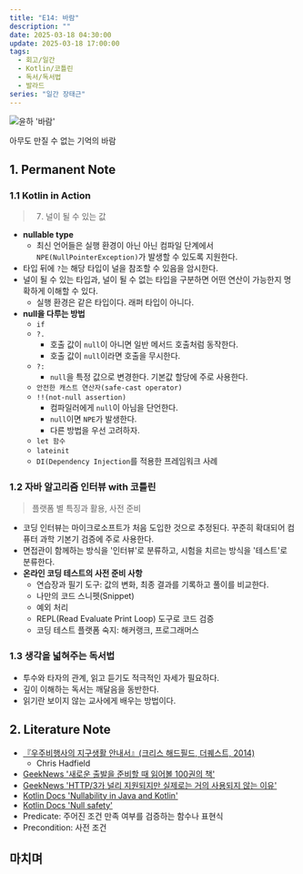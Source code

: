 ```yaml
---
title: "E14: 바람"
description: ""
date: 2025-03-18 04:30:00
update: 2025-03-18 17:00:00
tags:
  - 회고/일간
  - Kotlin/코틀린
  - 독서/독서법
  - 발라드
series: "일간 장태근" 
---
```


![윤하 '바람'](4086334.jpg)

아무도 만질 수 없는 기억의 바람

## 1. Permanent Note

### 1.1 Kotlin in Action

> 7. 널이 될 수 있는 값

- **nullable type**
    - 최신 언어들은 실행 환경이 아닌 아닌 컴파일 단계에서 `NPE(NullPointerException)`가 발생할 수 있도록 지원한다.
- 타입 뒤에 `?`는 해당 타입이 널을 참조할 수 있음을 암시한다.
- 널이 될 수 있는 타입과, 널이 될 수 없는 타입을 구분하면 어떤 연산이 가능한지 명확하게 이해할 수 있다.
    - 실행 환경은 같은 타입이다. 래퍼 타입이 아니다.
- **null을 다루는 방법**
    - `if`
    - `?.`
        - 호출 값이 `null`이 아니면 일반 메서드 호출처럼 동작한다.
        - 호출 값이 `null`이라면 호출을 무시한다.
    - `?:`
        - `null`을 특정 값으로 변경한다. 기본값 할당에 주로 사용한다.
    - `안전한 캐스트 연산자(safe-cast operator)`
    - `!!(not-null assertion)`
        - 컴파일러에게 `null`이 아님을 단언한다.
        - `null`이면 `NPE`가 발생한다.
        - 다른 방법을 우선 고려하자.
    - `let 함수`
    - `lateinit`
    - `DI(Dependency Injection`를 적용한 프레임워크 사례

### 1.2 자바 알고리즘 인터뷰 with 코틀린

> 플랫폼 별 특징과 활용, 사전 준비

- 코딩 인터뷰는 마이크로소프트가 처음 도입한 것으로 추정된다. 꾸준히 확대되어 컴퓨터 과학 기본기 검증에 주로 사용한다.
- 면접관이 함께하는 방식을 '인터뷰'로 분류하고, 시험을 치르는 방식을 '테스트'로 분류한다.
- **온라인 코딩 테스트의 사전 준비 사항**
    - 연습장과 필기 도구: 값의 변화, 최종 결과를 기록하고 풀이를 비교한다.
    - 나만의 코드 스니펫(Snippet)
    - 예외 처리
    - REPL(Read Evaluate Print Loop) 도구로 코드 검증
    - 코딩 테스트 플랫폼 숙지: 해커랭크, 프로그래머스

### 1.3 생각을 넓혀주는 독서법

- 투수와 타자의 관계, 읽고 듣기도 적극적인 자세가 필요하다.
- 깊이 이해하는 독서는 깨달음을 동반한다.
- 읽기란 보이지 않는 교사에게 배우는 방법이다.

## 2. Literature Note

- [『우주비행사의 지구생활 안내서』(크리스 해드필드, 더퀘스트, 2014)](https://product.kyobobook.co.kr/detail/S000001031978)
    - Chris Hadfield
- [GeekNews '새로운 출발을 준비할 때 읽어볼 100권의 책'](https://news.hada.io/topic?id=19809&v2)
- [GeekNews 'HTTP/3가 널리 지원되지만 실제로는 거의 사용되지 않는 이유'](https://news.hada.io/topic?id=19816)
- [Kotlin Docs 'Nullability in Java and Kotlin﻿'](https://kotlinlang.org/docs/java-to-kotlin-nullability-guide.html#support-for-definitely-non-nullable-types)
- [Kotlin Docs 'Null safety'](https://kotlinlang.org/docs/null-safety.html)
- Predicate: 주어진 조건 만족 여부를 검증하는 함수나 표현식
- Precondition: 사전 조건

## 마치며 


